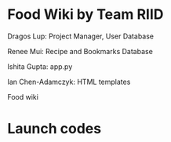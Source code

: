 # Food Wiki by Team RIID
Dragos Lup: Project Manager, User Database

Renee Mui: Recipe and Bookmarks Database

Ishita Gupta: app.py

Ian Chen-Adamczyk: HTML templates

Food wiki
# Launch codes
